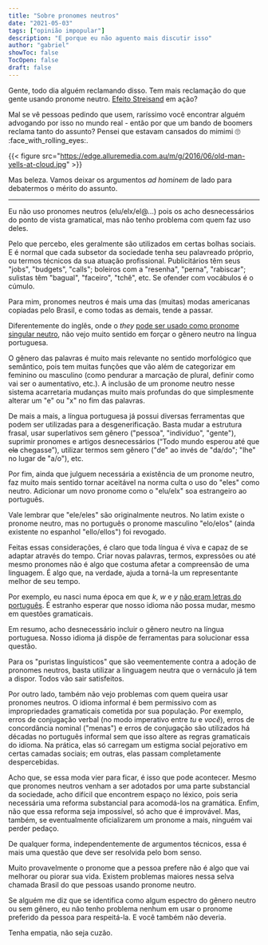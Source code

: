```yaml
---
title: "Sobre pronomes neutros"
date: "2021-05-03"
tags: ["opinião impopular"]
description: "E porque eu não aguento mais discutir isso"
author: "gabriel"
showToc: false
TocOpen: false
draft: false
---
```


Gente, todo dia alguém reclamando disso. Tem mais reclamação do que gente usando pronome neutro. [Efeito Streisand](https://pt.wikipedia.org/wiki/Efeito_Streisand) em ação? 

Mal se vê pessoas pedindo que usem, raríssimo você encontrar alguém advogando por isso no mundo real - então por que um bando de boomers reclama tanto do assunto? Pensei que estavam cansados do mimimi :roll_eyes: :face_with_rolling_eyes:.

{{< figure src="https://edge.alluremedia.com.au/m/g/2016/06/old-man-yells-at-cloud.jpg" >}}

Mas beleza. Vamos deixar os argumentos *ad hominem* de lado para debatermos o mérito do assunto. 

---

Eu não uso pronomes neutros (elu/elx/el@...) pois os acho desnecessários do ponto de vista gramatical, mas não tenho problema com quem faz uso deles. 

Pelo que percebo, eles geralmente são utilizados em certas bolhas sociais. E é normal que cada subsetor da sociedade tenha seu palavreado próprio, ou termos técnicos da sua atuação profissional. Publicitários têm seus "jobs", "budgets", "calls"; boleiros com a "resenha", "perna", "rabiscar"; sulistas têm "bagual", "faceiro", "tchê", etc. Se ofender com vocábulos é o cúmulo.

Para mim, pronomes neutros é mais uma das (muitas) modas americanas copiadas pelo Brasil, e como todas as demais, tende a passar. 

Diferentemente do inglês, onde o *they* [pode ser usado como pronome singular neutro](https://en.wikipedia.org/wiki/Singular_they), não vejo muito sentido em forçar o gênero neutro na língua portuguesa.

O gênero das palavras é muito mais relevante no sentido morfológico que semântico, pois tem muitas funções que vão além de categorizar em feminino ou masculino (como pendurar a marcação de plural, definir como vai ser o aumentativo, etc.). A inclusão de um pronome neutro nesse sistema acarretaria mudanças muito mais profundas do que simplesmente alterar um "e" ou "x" no fim das palavras.

De mais a mais, a língua portuguesa já possui diversas ferramentas que podem ser utilizadas para a desgenerificação. Basta mudar a estrutura frasal, usar superlativos sem gênero ("pessoa", "indivíduo", "gente"), suprimir pronomes e artigos desnecessários (“Todo mundo esperou até que ~~ela~~ chegasse”), utilizar termos sem gênero ("de" ao invés de "da/do"; "lhe" no lugar de "a/o"), etc.

Por fim, ainda que julguem necessária a existência de um pronome neutro, faz muito mais sentido tornar aceitável na norma culta o uso do "eles" como neutro. Adicionar um novo pronome como o "elu/elx" soa estrangeiro ao português.

Vale lembrar que "ele/eles" são originalmente neutros. No latim existe o pronome neutro, mas no português o pronome masculino "elo/elos" (ainda existente no espanhol "ello/ellos") foi revogado.

Feitas essas considerações, é claro que toda língua é viva e capaz de se adaptar através do tempo. Criar novas palavras, termos, expressões ou até mesmo pronomes não é algo que costuma afetar a compreensão de uma linguagem. É algo que, na verdade, ajuda a torná-la um representante melhor de seu tempo.

Por exemplo, eu nasci numa época em que *k*, *w* e *y* [não eram letras do português](https://pt.wikipedia.org/wiki/Acordo_Ortogr%C3%A1fico_de_1990). É estranho esperar que nosso idioma não possa mudar, mesmo em questões gramaticais.

Em resumo, acho desnecessário incluir o gênero neutro na língua portuguesa. Nosso idioma já dispõe de ferramentas para solucionar essa questão. 

Para os "puristas linguísticos" que são veementemente contra a adoção de pronomes neutros, basta utilizar a linguagem neutra que o vernáculo já tem a dispor. Todos vão sair satisfeitos.

Por outro lado, também não vejo problemas com quem queira usar pronomes neutros. O idioma informal é bem permissivo com as impropriedades gramaticais cometida por sua população. Por exemplo, erros de conjugação verbal (no modo imperativo entre *tu* e *você*), erros de concordância nominal ("menas") e erros de conjugação são utilizados há décadas no português informal sem que isso altere as regras gramaticais do idioma. Na prática, elas só carregam um estigma social pejorativo em certas camadas sociais; em outras, elas passam completamente despercebidas.

Acho que, se essa moda vier para ficar, é isso que pode acontecer. Mesmo que pronomes neutros venham a ser adotados por uma parte substancial da sociedade, acho difícil que encontrem espaço no léxico, pois seria necessária uma reforma substancial para acomodá-los na gramática. Enfim, não que essa reforma seja impossível, só acho que é improvável. Mas, também, se eventualmente oficializarem um pronome a mais, ninguém vai perder pedaço.

De qualquer forma, independentemente de argumentos técnicos, essa é mais uma questão que deve ser resolvida pelo bom senso.

Muito provavelmente o pronome que a pessoa prefere não é algo que vai melhorar ou piorar sua vida. Existem problemas maiores nessa selva chamada Brasil do que pessoas usando pronome neutro. 

Se alguém me diz que se identifica como algum espectro do gênero neutro ou sem gênero, eu não tenho problema nenhum em usar o pronome preferido da pessoa para respeitá-la. E você também não deveria.

Tenha empatia, não seja cuzão.